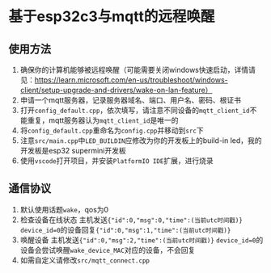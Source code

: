 # 基于esp32c3与mqtt的远程唤醒
## 使用方法
1. 确保你的计算机能够被远程唤醒（可能需要关闭windows快速启动，详情请见：https://learn.microsoft.com/en-us/troubleshoot/windows-client/setup-upgrade-and-drivers/wake-on-lan-feature）
2. 申请一个mqtt服务器，记录服务器域名、端口、用户名、密码、根证书
3. 打开`config_default.cpp`，依次填写，请注意不同设备的`mqtt_client_id`不能重复，mqtt服务器认为`mqtt_client_id`是唯一的
4. 将`config_default.cpp`重命名为`config.cpp`并移动到`src`下
5. 注意`src/main.cpp`中`LED_BUILDIN`应修改为你的开发板上的build-in led，我的开发板是esp32 supermini开发板
6. 使用`vscode`打开项目，并安装`PlatformIO IDE`扩展，进行烧录

## 通信协议
1. 默认使用话题`wake`，qos为0
2. 检查设备在线状态
    主机发送`{"id":0,"msg":0,"time":(当前utc时间戳)}`
    `device_id=0`的设备回复`{"id":0,"msg":1,"time":(当前utc时间戳)}`
3. 唤醒设备
    主机发送`{"id":0,"msg":2,"time":(当前utc时间戳)}`
    `device_id=0`的设备会尝试唤醒`wake_device_MAC`对应的设备，不会回复
4. 如需自定义请修改`src/mqtt_connect.cpp`